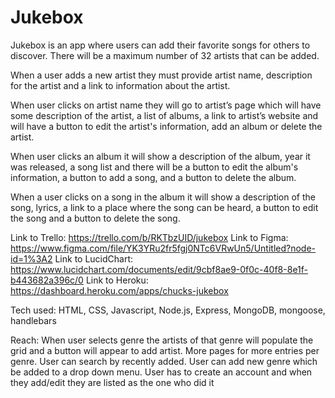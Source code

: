 # Jukebox
Jukebox is an app where users can add their favorite songs for others to discover.
There will be a maximum number of 32 artists that can be added.

When a user adds a new artist they must provide artist name, description for the artist and a link to information about the artist.

When user clicks on artist name they will go to artist’s page which will have some description of the artist, a list of albums, a link to artist’s website and will have a button to edit the artist's information, add an album or delete the artist.

When user clicks an album it will show a description of the album, year it was released, a song list and there will be a button to edit the album's information, a button to add a song, and a button to delete the album.

When a user clicks on a song in the album it will show a description of the song, lyrics, a link to a place where the song can be heard, a button to edit the song and a button to delete the song.

Link to Trello: https://trello.com/b/RKTbzUID/jukebox
Link to Figma: https://www.figma.com/file/YK3YRu2fr5fgj0NTc6VRwUn5/Untitled?node-id=1%3A2
Link to LucidChart: https://www.lucidchart.com/documents/edit/9cbf8ae9-0f0c-40f8-8e1f-b443682a396c/0
Link to Heroku: https://dashboard.heroku.com/apps/chucks-jukebox

Tech used: HTML, CSS, Javascript, Node.js, Express, MongoDB, mongoose, handlebars

Reach:
When user selects genre the artists of that genre will populate the grid and a button will appear to add artist.
More pages for more entries per genre.
User can search by recently added.
User can add new genre which be added to a drop down menu.
User has to create an account and when they add/edit they are listed as the one who did it